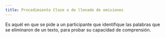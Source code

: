 ```yaml
---
title: Procedimiento Cloze o de llenado de omisiones
---
```

Es aquél en que se pide a un participante que identifique las palabras que se eliminaron de un texto, para probar su capacidad de comprensión.